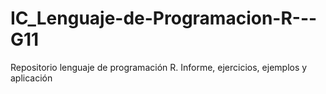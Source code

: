# IC_Lenguaje-de-Programacion-R---G11
Repositorio lenguaje de programación R. Informe, ejercicios, ejemplos y aplicación
